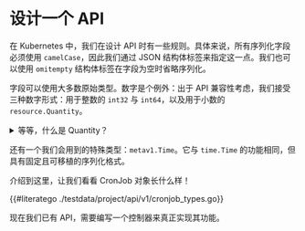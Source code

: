 # 设计一个 API

在 Kubernetes 中，我们在设计 API 时有一些规则。具体来说，所有序列化字段必须使用 `camelCase`，因此我们通过 JSON 结构体标签来指定这一点。我们也可以使用 `omitempty` 结构体标签在字段为空时省略序列化。

字段可以使用大多数原始类型。数字是个例外：出于 API 兼容性考虑，我们接受三种数字形式：用于整数的 `int32` 与 `int64`，以及用于小数的 `resource.Quantity`。

<details><summary>等等，什么是 Quantity？</summary>

Quantity 是一种用于小数的特殊表示法，具有明确固定的表示，使其在不同机器之间更具可移植性。你很可能在 Kubernetes 中为 Pod 指定资源请求与限制时见过它。

从概念上看，它类似于浮点数：包含有效数、基数和指数。其可序列化且便于阅读的人类可读格式使用整数与后缀来表示数值，就像我们描述计算机存储的方式一样。

例如，`2m` 在十进制表示中等于 `0.002`。`2Ki` 在十进制中表示 `2048`，而 `2K` 在十进制中表示 `2000`。如果我们需要表示小数部分，可以切换到允许使用整数的后缀：`2.5` 可写作 `2500m`。

支持两种基：10 和 2（分别称为十进制与二进制）。十进制基使用“常规”的 SI 后缀（例如 `M` 与 `K`），而二进制基使用 “mebi” 表示法（例如 `Mi` 与 `Ki`）。可参见 [megabytes vs mebibytes](https://en.wikipedia.org/wiki/Binary_prefix)。

</details>

还有一个我们会用到的特殊类型：`metav1.Time`。它与 `time.Time` 的功能相同，但具有固定且可移植的序列化格式。

介绍到这里，让我们看看 CronJob 对象长什么样！

{{#literatego ./testdata/project/api/v1/cronjob_types.go}}

现在我们已有 API，需要编写一个控制器来真正实现其功能。
